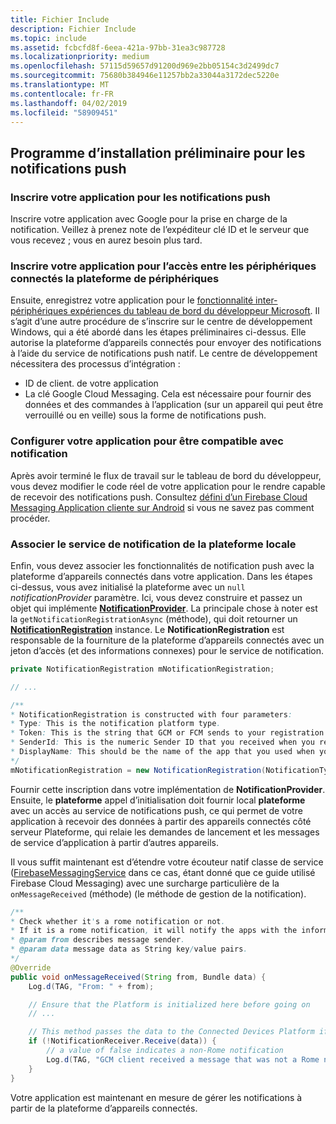 ```yaml
---
title: Fichier Include
description: Fichier Include
ms.topic: include
ms.assetid: fcbcfd8f-6eea-421a-97bb-31ea3c987728
ms.localizationpriority: medium
ms.openlocfilehash: 57115d59657d91200d969e2bb05154c3d2499dc7
ms.sourcegitcommit: 75680b384946e11257bb2a33044a3172dec5220e
ms.translationtype: MT
ms.contentlocale: fr-FR
ms.lasthandoff: 04/02/2019
ms.locfileid: "58909451"
---
```

## <a name="preliminary-setup-for-push-notifications"></a>Programme d’installation préliminaire pour les notifications push

### <a name="register-your-app-for-push-notifications"></a>Inscrire votre application pour les notifications push

Inscrire votre application avec Google pour la prise en charge de la notification. Veillez à prenez note de l’expéditeur clé ID et le serveur que vous recevez ; vous en aurez besoin plus tard. 

### <a name="register-your-app-for-cross-device-connected-devices-platform-access"></a>Inscrire votre application pour l’accès entre les périphériques connectés la plateforme de périphériques

Ensuite, enregistrez votre application pour le [fonctionnalité inter-périphériques expériences du tableau de bord du développeur Microsoft](https://developer.microsoft.com/dashboard/crossplatform/web). Il s’agit d’une autre procédure de s’inscrire sur le centre de développement Windows, qui a été abordé dans les étapes préliminaires ci-dessus. Elle autorise la plateforme d’appareils connectés pour envoyer des notifications à l’aide du service de notifications push natif. Le centre de développement nécessitera des processus d’intégration :
* ID de client. de votre application
* La clé Google Cloud Messaging. Cela est nécessaire pour fournir des données et des commandes à l’application (sur un appareil qui peut être verrouillé ou en veille) sous la forme de notifications push. 

### <a name="configure-your-app-to-be-notification-compatible"></a>Configurer votre application pour être compatible avec notification

Après avoir terminé le flux de travail sur le tableau de bord du développeur, vous devez modifier le code réel de votre application pour le rendre capable de recevoir des notifications push. Consultez [défini d’un Firebase Cloud Messaging Application cliente sur Android](https://firebase.google.com/docs/cloud-messaging/android/client) si vous ne savez pas comment procéder.

### <a name="associate-the-notification-service-with-the-local-platform"></a>Associer le service de notification de la plateforme locale

Enfin, vous devez associer les fonctionnalités de notification push avec la plateforme d’appareils connectés dans votre application. Dans les étapes ci-dessus, vous avez initialisé la plateforme avec un `null` *notificationProvider* paramètre. Ici, vous devez construire et passez un objet qui implémente  **[NotificationProvider](https://docs.microsoft.com/java/api/com.microsoft.connecteddevices.core._notification_provider)**. La principale chose à noter est la `getNotificationRegistrationAsync` (méthode), qui doit retourner un **[NotificationRegistration](https://docs.microsoft.com/java/api/com.microsoft.connecteddevices.core._notification_registration)** instance. Le **NotificationRegistration** est responsable de la fourniture de la plateforme d’appareils connectés avec un jeton d’accès (et des informations connexes) pour le service de notification.


```Java
private NotificationRegistration mNotificationRegistration;

// ...

/**
* NotificationRegistration is constructed with four parameters:
* Type: This is the notification platform type.
* Token: This is the string that GCM or FCM sends to your registration intent service.
* SenderId: This is the numeric Sender ID that you received when you registered your app for push notifications.
* DisplayName: This should be the name of the app that you used when you registered it on the Microsoft dev portal. 
*/
mNotificationRegistration = new NotificationRegistration(NotificationType.FCM, token, FCM_SENDER_ID, "MyAppName");
```

Fournir cette inscription dans votre implémentation de **NotificationProvider**. Ensuite, le **plateforme** appel d’initialisation doit fournir local **plateforme** avec un accès au service de notifications push, ce qui permet de votre application à recevoir des données à partir des appareils connectés côté serveur Plateforme, qui relaie les demandes de lancement et les messages de service d’application à partir d’autres appareils. 

Il vous suffit maintenant est d’étendre votre écouteur natif classe de service ([FirebaseMessagingService](https://firebase.google.com/docs/reference/android/com/google/firebase/messaging/FirebaseMessagingService) dans ce cas, étant donné que ce guide utilisé Firebase Cloud Messaging) avec une surcharge particulière de la `onMessageReceived` (méthode) (le méthode de gestion de la notification).

```Java
/**
* Check whether it's a rome notification or not.
* If it is a rome notification, it will notify the apps with the information in the notification.
* @param from describes message sender.
* @param data message data as String key/value pairs.
*/
@Override
public void onMessageReceived(String from, Bundle data) {
    Log.d(TAG, "From: " + from);

    // Ensure that the Platform is initialized here before going on
    // ...

    // This method passes the data to the Connected Devices Platform if is compatible.
    if (!NotificationReceiver.Receive(data)) {
        // a value of false indicates a non-Rome notification
        Log.d(TAG, "GCM client received a message that was not a Rome notification");
    }
}
```

Votre application est maintenant en mesure de gérer les notifications à partir de la plateforme d’appareils connectés.
